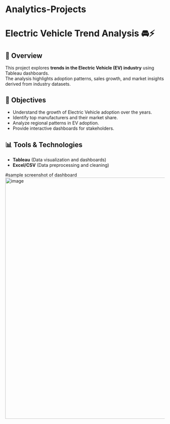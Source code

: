 # Analytics-Projects
# Electric Vehicle Trend Analysis 🚘⚡

## 📌 Overview
This project explores **trends in the Electric Vehicle (EV) industry** using Tableau dashboards.  
The analysis highlights adoption patterns, sales growth, and market insights derived from industry datasets.

## 🎯 Objectives
- Understand the growth of Electric Vehicle adoption over the years.
- Identify top manufacturers and their market share.
- Analyze regional patterns in EV adoption.
- Provide interactive dashboards for stakeholders.

## 📊 Tools & Technologies
- **Tableau** (Data visualization and dashboards)
- **Excel/CSV** (Data preprocessing and cleaning)

#sample screenshot of dashboard
<img width="1637" height="761" alt="image" src="https://github.com/user-attachments/assets/3adf3680-13fe-4c45-8dbb-833a9f98c7cb" />


